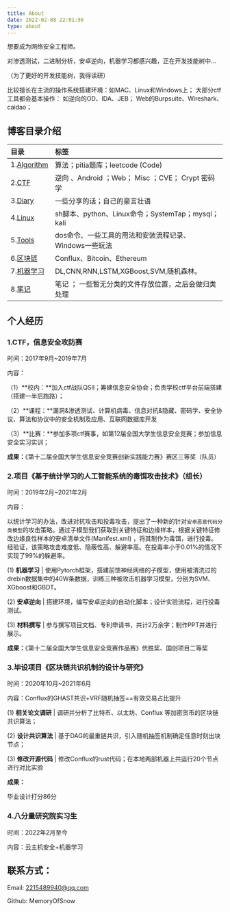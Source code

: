```yaml
---
title: About
date: 2022-02-08 22:01:56
type: about
---
```

想要成为网络安全工程师。

对渗透测试，二进制分析，安卓逆向，机器学习都感兴趣，正在开发技能树中...

（为了更好的开发技能树，我得读研）

比较擅长在主流的操作系统搭建环境：如MAC、Linux和Windows上；
大部分ctf工具都会基本操作：
如逆向的OD、IDA、JEB；
Web的Burpsuite、Wireshark、caidao；

## 博客目录介绍

| 目录                                                       | 标签                                                   |
| :--------------------------------------------------------- | :----------------------------------------------------- |
| 1.[Algorithm](https://blueinyou.com/categories/Algorithm/) | 算法；pitia题库；leetcode  (Code)                      |
| 2.[CTF](https://blueinyou.com/categories/CTF/)             | 逆向 、Android ；Web； Misc ；CVE； Crypt   密码学     |
| 3.[Diary](../categories/Diary)                             | 一些分享的话；自己的豪言壮语                           |
| 4.[Linux](../categories/Linux)                             | sh脚本、python、Linux命令；SystemTap；mysql；kali      |
| 5.[Tools](../categories/Tools)                             | dos命令、一些工具的用法和安装流程记录、Windows一些玩法 |
| 6.[区块链](../categories/区块链)                           | Conflux、Bitcoin、Ethereum                             |
| 7.[机器学习](../categories/机器学习)                       | DL,CNN,RNN,LSTM,XGBoost,SVM,随机森林。                 |
| 8.[笔记](../categories/笔记)                               | 笔记 ； 一些暂无分类的文件存放位置，之后会做归类处理   |



## 个人经历

### 1.CTF，信息安全攻防赛

时间：2017年9月~2019年7月

内容：

（1）**校内：**加入ctf战队QSⅡ；筹建信息安全协会；负责学校ctf平台前端搭建（搭建一半后跑路）；

（2）**课程：**漏洞&渗透测试、计算机病毒、信息对抗&隐藏、密码学、安全协议、算法和协议中的安全机制及应用、互联网数据库开发

（3）**比赛：**参加多项ctf赛事，如第12届全国大学生信息安全竞赛；参加信息安全实习实训；

**成果：**《第十二届全国大学生信息安全竞赛创新实践能力赛》赛区三等奖（队员）



### 2.项目《基于统计学习的人工智能系统的毒饵攻击技术》（组长）

时间：2019年2月~2021年2月

内容：

以统计学习的办法，改进对抗攻击和投毒攻击，提出了一种新的针对`安卓恶意代码分类模型`的攻击策略。通过子模型我们获取到关键特征和边缘样本，根据关键特征修改边缘良性样本的安卓清单文件(Manifest.xml) ，将其制作为毒饵，进行投毒。经验证，该策略攻击难度低、隐蔽性高、躲避率高。在投毒率小于0.01%的情况下实现了99%的躲避率。

(1) **机器学习** | 使用Pytorch框架，搭建前馈神经网络的子模型，使用被清洗过的drebin数据集中的40W条数据，训练三种被攻击机器学习模型，分别为SVM、XGboost和GBDT。

(2) **安卓逆向** | 搭建环境，编写安卓逆向的自动化脚本；设计实验流程，进行投毒测试。

(3) **材料撰写** | 参与撰写项目文档、专利申请书，共计2万余字；制作PPT并进行展示。

**成果：**《第十二届全国大学生信息安全竞赛作品赛》优胜奖、国创项目二等奖

<!--more-->

### 3.毕设项目《区块链共识机制的设计与研究》

时间：2020年10月~2021年6月

内容：Conflux的GHAST共识+VRF随机抽签==有效交易占比提升

(1) **相关论文调研** | 调研并分析了比特币、以太坊、Conflux 等加密货币的区块链共识算法；

(2) **设计共识算法** | 基于DAG的最重链共识，引入随机抽签机制确定任意时刻出块节点；

(3) **修改开源代码** | 修改Conflux的rust代码；在本地两部机器上共运行20个节点进行对比实验

**成果：**

毕业设计打分86分



### 4.八分量研究院实习生

时间：2022年2月至今

内容：云主机安全+机器学习



## 联系方式：

Email:  2215489940@qq.com

Github:  MemoryOfSnow